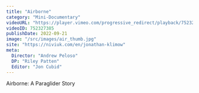 ```yaml
---
title: "Airborne"
category: "Mini-Documentary"
videoURL: "https://player.vimeo.com/progressive_redirect/playback/752327385/rendition/1080p/file.mp4?loc=external&signature=127b4575a1901e8d07c2da2a22318e5241389f1dbc0906b1c72a798de9d23049"
videoID: 752327385
publishDate: 2022-09-21
image: "/src/images/air_thumb.jpg"
site: "https://niviuk.com/en/jonathan-klimow"
meta:
  Director: "Andrew Peloso"
  DP: "Riley Patten"
  Editor: "Jon Cubid"
---
```


Airborne: A Paraglider Story
